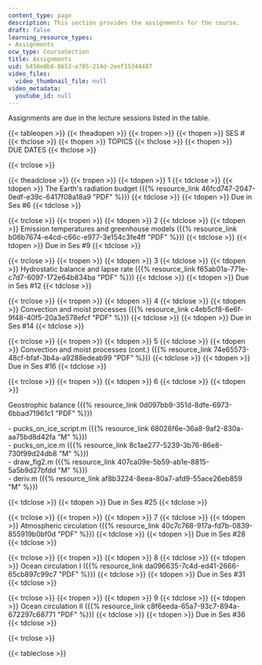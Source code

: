 ```yaml
---
content_type: page
description: This section provides the assignments for the course.
draft: false
learning_resource_types:
- Assignments
ocw_type: CourseSection
title: Assignments
uid: b450e8b8-8653-e785-214d-2eef15344487
video_files:
  video_thumbnail_file: null
video_metadata:
  youtube_id: null
---
```

Assignments are due in the lecture sessions listed in the table.

{{< tableopen >}}
{{< theadopen >}}
{{< tropen >}}
{{< thopen >}}
SES #
{{< thclose >}}
{{< thopen >}}
TOPICS
{{< thclose >}}
{{< thopen >}}
DUE DATES
{{< thclose >}}

{{< trclose >}}

{{< theadclose >}}
{{< tropen >}}
{{< tdopen >}}
1
{{< tdclose >}}
{{< tdopen >}}
The Earth's radiation budget ({{% resource_link 46fcd747-2047-0edf-e39c-6417f08a18a9 "PDF" %}})
{{< tdclose >}}
{{< tdopen >}}
Due in Ses #6
{{< tdclose >}}

{{< trclose >}}
{{< tropen >}}
{{< tdopen >}}
2
{{< tdclose >}}
{{< tdopen >}}
Emission temperatures and greenhouse models ({{% resource_link b06b7674-e4cd-c66c-e977-3e154c3fe4ff "PDF" %}})
{{< tdclose >}}
{{< tdopen >}}
Due in Ses #9
{{< tdclose >}}

{{< trclose >}}
{{< tropen >}}
{{< tdopen >}}
3
{{< tdclose >}}
{{< tdopen >}}
Hydrostatic balance and lapse rate ({{% resource_link f65ab01a-771e-c7d7-6097-172e64b834ba "PDF" %}})
{{< tdclose >}}
{{< tdopen >}}
Due in Ses #12
{{< tdclose >}}

{{< trclose >}}
{{< tropen >}}
{{< tdopen >}}
4
{{< tdclose >}}
{{< tdopen >}}
Convection and moist processes ({{% resource_link c4eb5cf8-6e6f-9f48-40f5-20a3e578efcf "PDF" %}})
{{< tdclose >}}
{{< tdopen >}}
Due in Ses #14
{{< tdclose >}}

{{< trclose >}}
{{< tropen >}}
{{< tdopen >}}
5
{{< tdclose >}}
{{< tdopen >}}
Convection and moist processes (cont.) ({{% resource_link 74e65573-48cf-bfaf-3b4a-a9288edeab99 "PDF" %}})
{{< tdclose >}}
{{< tdopen >}}
Due in Ses #16
{{< tdclose >}}

{{< trclose >}}
{{< tropen >}}
{{< tdopen >}}
6
{{< tdclose >}}
{{< tdopen >}}


Geostrophic balance ({{% resource_link 0d097bb9-351d-8dfe-6973-6bbad71961c1 "PDF" %}})

\- pucks\_on\_ice\_script.m ({{% resource_link 68026f6e-36a8-9af2-830a-aa75bd8d42fa "M" %}})  
\- pucks\_on\_ice.m ({{% resource_link 8c1ae277-5239-3b76-86e8-730f99d24db8 "M" %}})  
\- draw\_fig2.m ({{% resource_link 407ca09e-5b59-ab1e-8815-5a5b9d27bfdd "M" %}})  
\- deriv.m ({{% resource_link af8b3224-8eea-80a7-afd9-55ace26eb859 "M" %}})


{{< tdclose >}}
{{< tdopen >}}
Due in Ses #25
{{< tdclose >}}

{{< trclose >}}
{{< tropen >}}
{{< tdopen >}}
7
{{< tdclose >}}
{{< tdopen >}}
Atmospheric circulation ({{% resource_link 40c7c768-917a-fd7b-0839-855919b0bf0d "PDF" %}})
{{< tdclose >}}
{{< tdopen >}}
Due in Ses #28
{{< tdclose >}}

{{< trclose >}}
{{< tropen >}}
{{< tdopen >}}
8
{{< tdclose >}}
{{< tdopen >}}
Ocean circulation I ({{% resource_link da096635-7c4d-ed41-2666-65cb897c99c7 "PDF" %}})
{{< tdclose >}}
{{< tdopen >}}
Due in Ses #31
{{< tdclose >}}

{{< trclose >}}
{{< tropen >}}
{{< tdopen >}}
9
{{< tdclose >}}
{{< tdopen >}}
Ocean circulation II ({{% resource_link c8f6eeda-65a7-93c7-894a-672297c68771 "PDF" %}})
{{< tdclose >}}
{{< tdopen >}}
Due in Ses #36
{{< tdclose >}}

{{< trclose >}}

{{< tableclose >}}